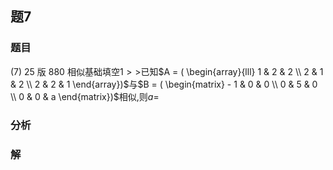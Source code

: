 ## 题7
### 题目
(7) 25 版 880 相似基础填空$1 >  >$已知$A = ( \begin{array}{lll} 1 & 2 & 2 \\  2 & 1 & 2 \\  2 & 2 & 1 \end{array})$与$B = ( \begin{matrix}  - 1 & 0 & 0 \\  0 & 5 & 0 \\  0 & 0 & a \end{matrix})$相似,则$a =$
### 分析

### 解